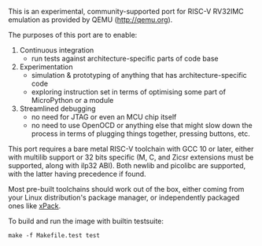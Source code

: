 This is an experimental, community-supported port for RISC-V RV32IMC emulation
as provided by QEMU (http://qemu.org).

The purposes of this port are to enable:

1. Continuous integration
    - run tests against architecture-specific parts of code base
2. Experimentation
    - simulation & prototyping of anything that has architecture-specific
      code
    - exploring instruction set in terms of optimising some part of
      MicroPython or a module
3. Streamlined debugging
    - no need for JTAG or even an MCU chip itself
    - no need to use OpenOCD or anything else that might slow down the
      process in terms of plugging things together, pressing buttons, etc.

This port requires a bare metal RISC-V toolchain with GCC 10 or later, either
with multilib support or 32 bits specific (M, C, and Zicsr extensions must be
supported, along with ilp32 ABI).  Both newlib and picolibc are supported,
with the latter having precedence if found.

Most pre-built toolchains should work out of the box, either coming from your
Linux distribution's package manager, or independently packaged ones like
[xPack](https://xpack.github.io/dev-tools/riscv-none-elf-gcc/).

To build and run the image with builtin testsuite:

    make -f Makefile.test test
